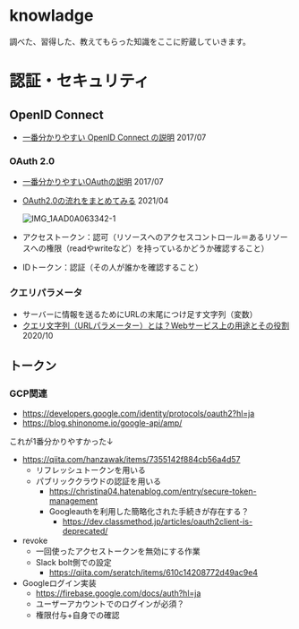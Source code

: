 # knowladge
調べた、習得した、教えてもらった知識をここに貯蔵していきます。

# 認証・セキュリティ

## OpenID Connect
- [一番分かりやすい OpenID Connect の説明](https://qiita.com/TakahikoKawasaki/items/498ca08bbfcc341691fe) 2017/07

### OAuth 2.0

- [一番分かりやすいOAuthの説明](https://qiita.com/TakahikoKawasaki/items/e37caf50776e00e733be) 2017/07
- [OAuth2.0の流れをまとめてみる](https://zenn.dev/mryhryki/articles/2020-12-28-oauth2-flow) 2021/04

  ![IMG_1AAD0A063342-1](https://user-images.githubusercontent.com/111550856/202054210-50bbc9a4-e94c-4344-a0bf-7f834b896127.jpeg)

- アクセストークン：認可（リソースへのアクセスコントロール＝あるリソースへの権限（readやwriteなど）を持っているかどうか確認すること）
- IDトークン：認証（その人が誰かを確認すること）

### クエリパラメータ
- サーバーに情報を送るためにURLの末尾につけ足す文字列（変数）
- [クエリ文字列（URLパラメーター）とは？Webサービス上の用途とその役割](https://online.dhw.co.jp/kuritama/query-string/amp/) 2020/10

## トークン

### GCP関連
- https://developers.google.com/identity/protocols/oauth2?hl=ja
- https://blog.shinonome.io/google-api/amp/

これが1番分かりやすかった↓
- https://qiita.com/hanzawak/items/7355142f884cb56a4d57
  - リフレッシュトークンを用いる
  - パブリッククラウドの認証を用いる
    - https://christina04.hatenablog.com/entry/secure-token-management
    - Googleauthを利用した簡略化された手続きが存在する？
      - https://dev.classmethod.jp/articles/oauth2client-is-deprecated/
- revoke
  - 一回使ったアクセストークンを無効にする作業
  - Slack bolt側での設定
    - https://qiita.com/seratch/items/610c14208772d49ac9e4
- Googleログイン実装
  - https://firebase.google.com/docs/auth?hl=ja
  - ユーザーアカウントでのログインが必須？
  - 権限付与+自身での確認
